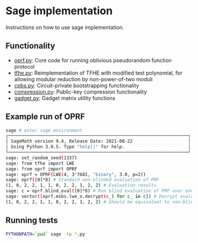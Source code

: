 # Sage implementation

Instructions on how to use sage implementation.

## Functionality

- [oprf.py](./oprf.py): Core code for running oblivious pseudorandom function protocol
- [tfhe.py](./tfhe.py): Reimplementation of TFHE with modified test polynomial, for allowing modular reduction by non-power-of-two moduli
- [cpbs.py](./cpbs.py): Circuit-private bootstrapping functionality
- [compression.py](./compression.py): Public-key compression functionality
- [gadget.py](./gadget.py): Gadget matrix utility functions

## Example run of OPRF

```bash
sage # enter sage environment
┌────────────────────────────────────────────────────────────────────┐
│ SageMath version 9.4, Release Date: 2021-08-22                     │
│ Using Python 3.9.5. Type "help()" for help.                        │
└────────────────────────────────────────────────────────────────────┘
sage: set_random_seed(1337)
sage: from tfhe import LWE
sage: from oprf import OPRF
sage: oprf = OPRF(LWE(4, 3*7681, "binary", 3.0, p=2))
sage: oprf([0]*8) # Standard non-blinded evaluation of PRF
(1, 0, 2, 2, 1, 1, 0, 2, 2, 1, 2, 2) # Evaluation results
sage: c = oprf.blind_eval([0]*8) # Run blind evaluation of PRF over encrypted ciphertexts
sage: vector([oprf.msbs.lwe_o.decrypt(c_) for c_ in c]) # Decrypt evaluated ciphertexts
(1, 0, 2, 2, 1, 1, 0, 2, 2, 1, 2, 2) # Should be equivalent to non-blinded evaluation results
```


## Running tests

``` bash
PYTHONPATH=`pwd` sage -tp *.py
```
